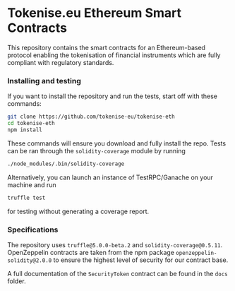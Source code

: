 # Tokenise.eu Ethereum Smart Contracts

This repository contains the smart contracts for an Ethereum-based protocol enabling the tokenisation of financial instruments which are fully compliant with regulatory standards.

### Installing and testing

If you want to install the repository and run the tests, start off with these commands:

```bash
git clone https://github.com/tokenise-eu/tokenise-eth
cd tokenise-eth
npm install
```

These commands will ensure you download and fully install the repo. Tests can be ran through the `solidity-coverage` module by running

```bash
./node_modules/.bin/solidity-coverage
```

Alternatively, you can launch an instance of TestRPC/Ganache on your machine and run 

```bash
truffle test
```

for testing without generating a coverage report.

### Specifications

The repository uses `truffle@5.0.0-beta.2` and `solidity-coverage@0.5.11`. OpenZeppelin contracts are taken from the npm package `openzeppelin-solidity@2.0.0` to ensure the highest level of security for our contract base.

A full documentation of the `SecurityToken` contract can be found in the `docs` folder.
